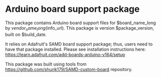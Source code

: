 # Arduino board support package

This package contains Arduino board support files for $board_name_long by $vendor_name_long ($info_url).
This package is version $package_version, built on $build_date.

It relies on Adafruit's SAMD board support package; thus, users need to have that package installed. 
Please see installation instructions here: https://learn.adafruit.com/add-boards-arduino-v164/setup

This package was built using tools from https://github.com/shurik179/SAMD-custom-board repository. 

